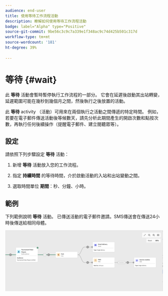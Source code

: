 ```yaml
---
audience: end-user
title: 使用等待工作流程活動
description: 瞭解如何使用等待工作流程活動
badge: label="Alpha" type="Positive"
source-git-commit: 9be56c3c9c7a339e1f348ac9c74d425b501c317d
workflow-type: tm+mt
source-wordcount: '181'
ht-degree: 39%

---
```



# 等待 {#wait}

此 **等待** 活動會暫時暫停執行工作流程的一部分。 它會在延遲後啟動其出站轉變，延遲範圍可能在幾秒到幾個月之間，然後執行之後放置的活動。

此 **等待** activity （活動）可用來在兩個執行之活動之間傳遞的特定時間。 例如，若要在電子郵件傳送活動後等候數天，請先分析此期間產生的開啟次數和點按次數，再執行任何後續操作（提醒電子郵件、建立閱聽眾等）。

## 設定

請依照下列步驟設定 **等待** 活動：

1. 新增 **等待** 活動放入您的工作流程。

1. 指定 **持續時間** 的等待時間，介於啟動活動的入站和出站變動之間。

1. 選取時間單位 **期間**：秒、分鐘、小時。

## 範例

下列範例說明 **等待** 活動。 已傳送活動的電子郵件邀請。SMS傳送會在傳送24小時後傳送給相同母體。

![](../assets/workflow-wait-example.png)
